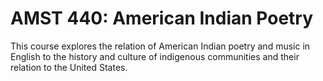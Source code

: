 # AMST 440: American Indian Poetry

This course explores the relation of American Indian poetry and music in English to the history and culture of indigenous communities and their relation to the United States.